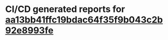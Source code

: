 # CI/CD generated reports for [aa13bb41ffc19bdac64f35f9b043c2b92e8993fe](https://github.com/hydephp/develop/commit/aa13bb41ffc19bdac64f35f9b043c2b92e8993fe)
